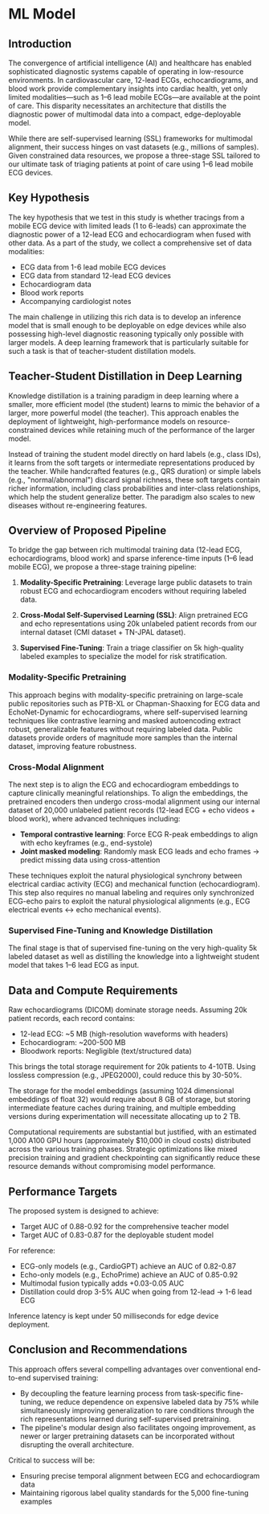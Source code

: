 # ML Model

## Introduction

The convergence of artificial intelligence (AI) and healthcare has enabled sophisticated diagnostic systems capable of operating in low-resource environments. In cardiovascular care, 12-lead ECGs, echocardiograms, and blood work provide complementary insights into cardiac health, yet only limited modalities—such as 1–6 lead mobile ECGs—are available at the point of care. This disparity necessitates an architecture that distills the diagnostic power of multimodal data into a compact, edge-deployable model.

While there are self-supervised learning (SSL) frameworks for multimodal alignment, their success hinges on vast datasets (e.g., millions of samples). Given constrained data resources, we propose a three-stage SSL tailored to our ultimate task of triaging patients at point of care using 1–6 lead mobile ECG devices.

## Key Hypothesis

The key hypothesis that we test in this study is whether tracings from a mobile ECG device with limited leads (1 to 6-leads) can approximate the diagnostic power of a 12-lead ECG and echocardiogram when fused with other data. As a part of the study, we collect a comprehensive set of data modalities:

- ECG data from 1-6 lead mobile ECG devices
- ECG data from standard 12-lead ECG devices
- Echocardiogram data
- Blood work reports
- Accompanying cardiologist notes

The main challenge in utilizing this rich data is to develop an inference model that is small enough to be deployable on edge devices while also possessing high-level diagnostic reasoning typically only possible with larger models. A deep learning framework that is particularly suitable for such a task is that of teacher-student distillation models.

## Teacher-Student Distillation in Deep Learning

Knowledge distillation is a training paradigm in deep learning where a smaller, more efficient model (the student) learns to mimic the behavior of a larger, more powerful model (the teacher). This approach enables the deployment of lightweight, high-performance models on resource-constrained devices while retaining much of the performance of the larger model.

Instead of training the student model directly on hard labels (e.g., class IDs), it learns from the soft targets or intermediate representations produced by the teacher. While handcrafted features (e.g., QRS duration) or simple labels (e.g., "normal/abnormal") discard signal richness, these soft targets contain richer information, including class probabilities and inter-class relationships, which help the student generalize better. The paradigm also scales to new diseases without re-engineering features.

## Overview of Proposed Pipeline

To bridge the gap between rich multimodal training data (12-lead ECG, echocardiograms, blood work) and sparse inference-time inputs (1–6 lead mobile ECG), we propose a three-stage training pipeline:

1. **Modality-Specific Pretraining**: Leverage large public datasets to train robust ECG and echocardiogram encoders without requiring labeled data.

2. **Cross-Modal Self-Supervised Learning (SSL)**: Align pretrained ECG and echo representations using 20k unlabeled patient records from our internal dataset (CMI dataset + TN-JPAL dataset).

3. **Supervised Fine-Tuning**: Train a triage classifier on 5k high-quality labeled examples to specialize the model for risk stratification.

### Modality-Specific Pretraining

This approach begins with modality-specific pretraining on large-scale public repositories such as PTB-XL or Chapman-Shaoxing for ECG data and EchoNet-Dynamic for echocardiograms, where self-supervised learning techniques like contrastive learning and masked autoencoding extract robust, generalizable features without requiring labeled data. Public datasets provide orders of magnitude more samples than the internal dataset, improving feature robustness.

### Cross-Modal Alignment

The next step is to align the ECG and echocardiogram embeddings to capture clinically meaningful relationships. To align the embeddings, the pretrained encoders then undergo cross-modal alignment using our internal dataset of 20,000 unlabeled patient records (12-lead ECG + echo videos + blood work), where advanced techniques including:

- **Temporal contrastive learning**: Force ECG R-peak embeddings to align with echo keyframes (e.g., end-systole)
- **Joint masked modeling**: Randomly mask ECG leads and echo frames → predict missing data using cross-attention

These techniques exploit the natural physiological synchrony between electrical cardiac activity (ECG) and mechanical function (echocardiogram). This step also requires no manual labeling and requires only synchronized ECG-echo pairs to exploit the natural physiological alignments (e.g., ECG electrical events ↔ echo mechanical events).

### Supervised Fine-Tuning and Knowledge Distillation

The final stage is that of supervised fine-tuning on the very high-quality 5k labeled dataset as well as distilling the knowledge into a lightweight student model that takes 1–6 lead ECG as input.

## Data and Compute Requirements

Raw echocardiograms (DICOM) dominate storage needs. Assuming 20k patient records, each record contains:

- 12-lead ECG: ~5 MB (high-resolution waveforms with headers)
- Echocardiogram: ~200-500 MB
- Bloodwork reports: Negligible (text/structured data)

This brings the total storage requirement for 20k patients to 4-10TB. Using lossless compression (e.g., JPEG2000), could reduce this by 30-50%.

The storage for the model embeddings (assuming 1024 dimensional embeddings of float 32) would require about 8 GB of storage, but storing intermediate feature caches during training, and multiple embedding versions during experimentation will necessitate allocating up to 2 TB.

Computational requirements are substantial but justified, with an estimated 1,000 A100 GPU hours (approximately $10,000 in cloud costs) distributed across the various training phases. Strategic optimizations like mixed precision training and gradient checkpointing can significantly reduce these resource demands without compromising model performance.

## Performance Targets

The proposed system is designed to achieve:

- Target AUC of 0.88-0.92 for the comprehensive teacher model
- Target AUC of 0.83-0.87 for the deployable student model

For reference:
- ECG-only models (e.g., CardioGPT) achieve an AUC of 0.82-0.87
- Echo-only models (e.g., EchoPrime) achieve an AUC of 0.85-0.92
- Multimodal fusion typically adds +0.03-0.05 AUC
- Distillation could drop 3-5% AUC when going from 12-lead → 1-6 lead ECG

Inference latency is kept under 50 milliseconds for edge device deployment.

## Conclusion and Recommendations

This approach offers several compelling advantages over conventional end-to-end supervised training:

- By decoupling the feature learning process from task-specific fine-tuning, we reduce dependence on expensive labeled data by 75% while simultaneously improving generalization to rare conditions through the rich representations learned during self-supervised pretraining.
- The pipeline's modular design also facilitates ongoing improvement, as newer or larger pretraining datasets can be incorporated without disrupting the overall architecture.

Critical to success will be:
- Ensuring precise temporal alignment between ECG and echocardiogram data
- Maintaining rigorous label quality standards for the 5,000 fine-tuning examples
